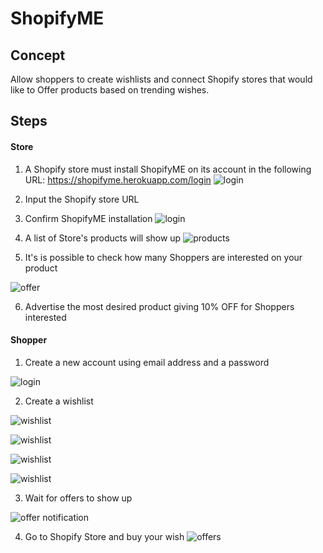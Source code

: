 # ShopifyME

## Concept

Allow shoppers to create wishlists and connect Shopify stores that would like to Offer products based on trending wishes.

## Steps

#### Store

1. A Shopify store must install ShopifyME on its account in the following URL: https://shopifyme.herokuapp.com/login
![login](https://raw.githubusercontent.com/paniko0/shopifyme/master/screenshots/1%20-%20login.png)

2. Input the Shopify store URL

3. Confirm ShopifyME installation
![login](https://raw.githubusercontent.com/paniko0/shopifyme/master/screenshots/2%20-%20Install%20APP.png)

4. A list of Store's products will show up
![products](https://raw.githubusercontent.com/paniko0/shopifyme/master/screenshots/3%20-%20Products%20desired.png)

5. It's is possible to check how many Shoppers are interested on your product

![offer](https://raw.githubusercontent.com/paniko0/shopifyme/master/screenshots/4%20-%20Offer.png)

6. Advertise the most desired product giving 10% OFF for Shoppers interested

#### Shopper

1. Create a new account using email address and a password

![login](https://raw.githubusercontent.com/paniko0/shopifyme/master/screenshots/M1%20-%20Login.png)

2. Create a wishlist

![wishlist](https://raw.githubusercontent.com/paniko0/shopifyme/master/screenshots/M2%20-%20Wishlist.png)

![wishlist](https://raw.githubusercontent.com/paniko0/shopifyme/master/screenshots/M3%20-%20Add%20wish.png)

![wishlist](https://raw.githubusercontent.com/paniko0/shopifyme/master/screenshots/M4%20-%20Add%20wish.png)

![wishlist](https://raw.githubusercontent.com/paniko0/shopifyme/master/screenshots/M5%20-%20Wishlist.png)

3. Wait for offers to show up

![offer notification](https://raw.githubusercontent.com/paniko0/shopifyme/master/screenshots/M7%20-%20Offer%20Notification.png)

4. Go to Shopify Store and buy your wish
![offers](https://raw.githubusercontent.com/paniko0/shopifyme/master/screenshots/M8%20-%20Offers.png)

